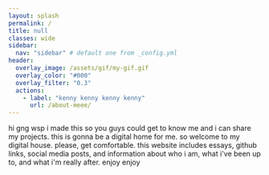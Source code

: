 ```yaml
---
layout: splash
permalink: /
title: null
classes: wide
sidebar:
  nav: "sidebar" # default one from _config.yml
header:
  overlay_image: /assets/gif/my-gif.gif
  overlay_color: "#000"
  overlay_filter: "0.3"
  actions:
    - label: "kenny kenny kenny kenny"
      url: /about-meee/
---
```


<div class="home-blurb">
hi gng wsp
i made this so you guys could get to know me and i can share my projects. this is gonna be a digital home for me.
so welcome to my digital house. please, get comfortable.
this website includes essays, github links, social media posts, and information about who i am, what i've been up to, and what i'm really after.
enjoy enjoy
</div>
